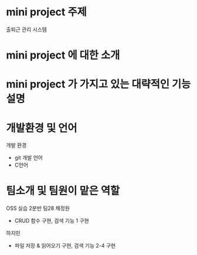 # mini project 주제
출퇴근 관리 시스템

# mini project 에 대한 소개


# mini project 가 가지고 있는 대략적인 기능 설명

# 개발환경 및 언어
개발 환경
- git
개발 언어 
- C언어
# 팀소개 및 팀원이 맡은 역할
OSS 실습 2분반 팀28
채정원
- CRUD 함수 구현, 검색 기능 1 구현

하지민
- 파일 저장 & 읽어오기 구현, 검색 기능 2-4 구현
